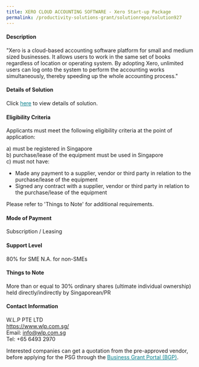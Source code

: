 ```yaml
---
title: XERO CLOUD ACCOUNTING SOFTWARE - Xero Start-up Package
permalink: /productivity-solutions-grant/solutionrepo/solution927
---
```


#### Description

"Xero is a cloud-based accounting software platform for small and medium sized businesses. It allows users to work in the same set of books regardless of location or operating system.
By adopting Xero, unlimited users can log onto the system to perform the accounting works simultaneously, thereby speeding up the whole accounting process."


#### Details of Solution

Click <a href='https://gb-assist-staging.netlify.app/images/psg/W.L.P_20200092_Annex_3_20200625144237_Part_1.pdf' style='color:#037e8a'>here</a> to view details of solution.

#### Eligibility Criteria

Applicants must meet the following eligibility criteria at the point of application:

a) must be registered in Singapore <br>
b) purchase/lease of the equipment must be used in Singapore <br>
c) must not have:
- Made any payment to a supplier, vendor or third party in relation to the purchase/lease of the equipment
- Signed any contract with a supplier, vendor or third party in relation to the purchase/lease of the equipment

Please refer to 'Things to Note' for additional requirements.

#### Mode of Payment
Subscription / Leasing

#### Support Level
80% for SME
N.A. for non-SMEs <br>

#### Things to Note
More than or equal to 30% ordinary shares (ultimate individual ownership) held directly/indirectly by Singaporean/PR

#### Contact Information
W.L.P PTE LTD<br>https://www.wlp.com.sg/<br>Email: info@wlp.com.sg<br>Tel: +65 6493 2970

Interested companies can get a quotation from the pre-approved vendor, before applying for the PSG through the <a target='_blank' style='color:#037e8a' href='https://www.businessgrants.gov.sg/'>Business Grant Portal (BGP)</a>.
